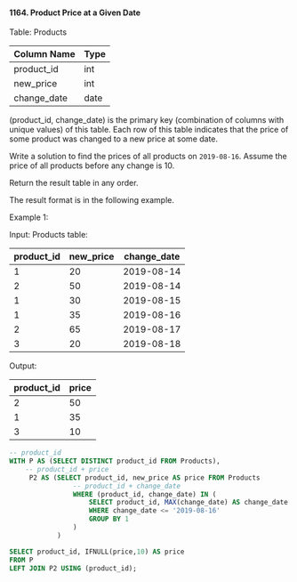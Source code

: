 #### 1164. Product Price at a Given Date

Table: Products

| Column Name   | Type    |
|---------------|---------|
| product_id    | int     |
| new_price     | int     |
| change_date   | date    |

(product_id, change_date) is the primary key (combination of columns with unique values) of this table.
Each row of this table indicates that the price of some product was changed to a new price at some date.

    
Write a solution to find the prices of all products on `2019-08-16`. Assume the price of all products before any change is 10.

Return the result table in any order.

The result format is in the following example.

    

Example 1:

Input: 
Products table:

| product_id | new_price | change_date |
|------------|-----------|-------------|
| 1          | 20        | 2019-08-14  |
| 2          | 50        | 2019-08-14  |
| 1          | 30        | 2019-08-15  |
| 1          | 35        | 2019-08-16  |
| 2          | 65        | 2019-08-17  |
| 3          | 20        | 2019-08-18  |

Output: 

| product_id | price |
|------------|-------|
| 2          | 50    |
| 1          | 35    |
| 3          | 10    |


```sql
-- product_id 
WITH P AS (SELECT DISTINCT product_id FROM Products),
    -- product_id + price
     P2 AS (SELECT product_id, new_price AS price FROM Products
                -- product_id + change_date
                WHERE (product_id, change_date) IN (
                    SELECT product_id, MAX(change_date) AS change_date FROM Products
                    WHERE change_date <= '2019-08-16' 
                    GROUP BY 1
                )
            )

SELECT product_id, IFNULL(price,10) AS price
FROM P
LEFT JOIN P2 USING (product_id);
```